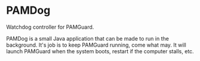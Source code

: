 # PAMDog
Watchdog controller for PAMGuard.

PAMDog is a small Java application that can be made to run in the background. It's job is to 
keep PAMGuard running, come what may. It will launch PAMGuard when the system boots, restart if
the computer stalls, etc. 
